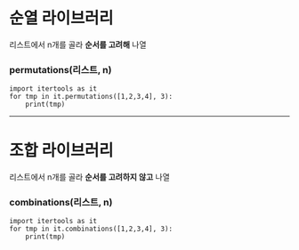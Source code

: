 # 순열 라이브러리
리스트에서 n개를 골라 __순서를 고려해__ 나열
### permutations(리스트, n)
```
import itertools as it
for tmp in it.permutations([1,2,3,4], 3):
    print(tmp)
```

---

# 조합 라이브러리
리스트에서 n개를 골라 __순서를 고려하지 않고__ 나열
### combinations(리스트, n)
```
import itertools as it
for tmp in it.combinations([1,2,3,4], 3):
    print(tmp)
```
